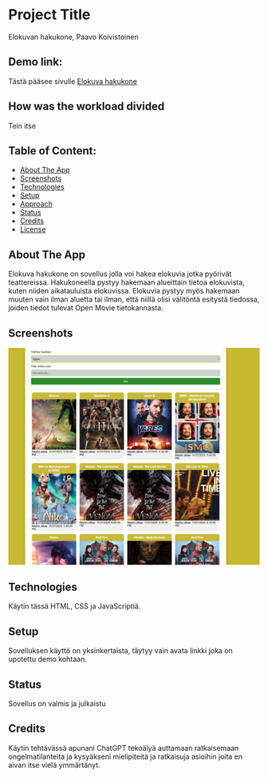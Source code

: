 # Project Title 
Elokuvan hakukone, Paavo Koivistoinen

## Demo link:
Tästä pääsee sivulle [Elokuva hakukone](https://elokuvahakukone.netlify.app)

## How was the workload divided
Tein itse 



## Table of Content:

- [About The App](#about-the-app)
- [Screenshots](#screenshots)
- [Technologies](#technologies)
- [Setup](#setup)
- [Approach](#approach)
- [Status](#status)
- [Credits](#credits)
- [License](#license)

## About The App
Elokuva hakukone on sovellus jolla voi hakea elokuvia jotka pyörivät teattereissa. Hakukoneella pystyy hakemaan alueittain tietoa elokuvista, kuten niiden aikatauluista elokuvissa. Elokuvia pystyy myös hakemaan muuten vain ilman aluetta tai ilman, että niillä olisi välitöntä esitystä tiedossa, joiden tiedot tulevat Open Movie tietokannasta.

## Screenshots
![kuva](elokuvakone.png)

## Technologies
Käytin tässä HTML, CSS ja JavaScriptiä.

## Setup
Sovelluksen käyttö on yksinkertaista, täytyy vain avata linkki joka on upotettu demo kohtaan.
## Status
Sovellus on valmis ja julkaistu

## Credits
Käytin tehtävässä apunani ChatGPT tekoälyä auttamaan ratkaisemaan ongelmatilanteita ja kysyäkseni mielipiteitä ja ratkaisuja asioihin joita en aivan itse vielä ymmärtänyt.
